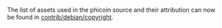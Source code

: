 The list of assets used in the phicoin source and their attribution can now be found in [contrib/debian/copyright](../contrib/debian/copyright).

